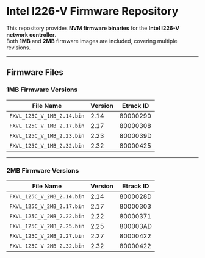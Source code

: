 # Intel I226-V Firmware Repository

This repository provides **NVM firmware binaries** for the **Intel I226-V network controller**.  
Both **1MB** and **2MB** firmware images are included, covering multiple revisions.

---

## Firmware Files

### 1MB Firmware Versions

| File Name                   | Version | Etrack ID |
|------------------------------|---------|-----------|
| `FXVL_125C_V_1MB_2.14.bin`  | 2.14    | 80000290  |
| `FXVL_125C_V_1MB_2.17.bin`  | 2.17    | 80000308  |
| `FXVL_125C_V_1MB_2.23.bin`  | 2.23    | 8000039D  |
| `FXVL_125C_V_1MB_2.32.bin`  | 2.32    | 80000425  |

---

### 2MB Firmware Versions

| File Name                   | Version | Etrack ID |
|------------------------------|---------|-----------|
| `FXVL_125C_V_2MB_2.14.bin`  | 2.14    | 8000028D  |
| `FXVL_125C_V_2MB_2.17.bin`  | 2.17    | 80000303  |
| `FXVL_125C_V_2MB_2.22.bin`  | 2.22    | 80000371  |
| `FXVL_125C_V_2MB_2.25.bin`  | 2.25    | 800003AD  |
| `FXVL_125C_V_2MB_2.27.bin`  | 2.27    | 80000422  |
| `FXVL_125C_V_2MB_2.32.bin`  | 2.32    | 80000422  |

